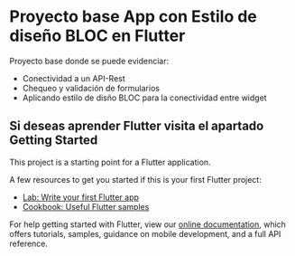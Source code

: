 # Proyecto base App con Estilo de diseño BLOC en Flutter

Proyecto base donde se puede evidenciar:
- Conectividad a un API-Rest
- Chequeo y validación de formularios
- Aplicando estilo de disño BLOC para la conectividad entre widget

## Si deseas aprender Flutter visita el apartado Getting Started

This project is a starting point for a Flutter application.

A few resources to get you started if this is your first Flutter project:

- [Lab: Write your first Flutter app](https://flutter.dev/docs/get-started/codelab)
- [Cookbook: Useful Flutter samples](https://flutter.dev/docs/cookbook)

For help getting started with Flutter, view our
[online documentation](https://flutter.dev/docs), which offers tutorials,
samples, guidance on mobile development, and a full API reference.

